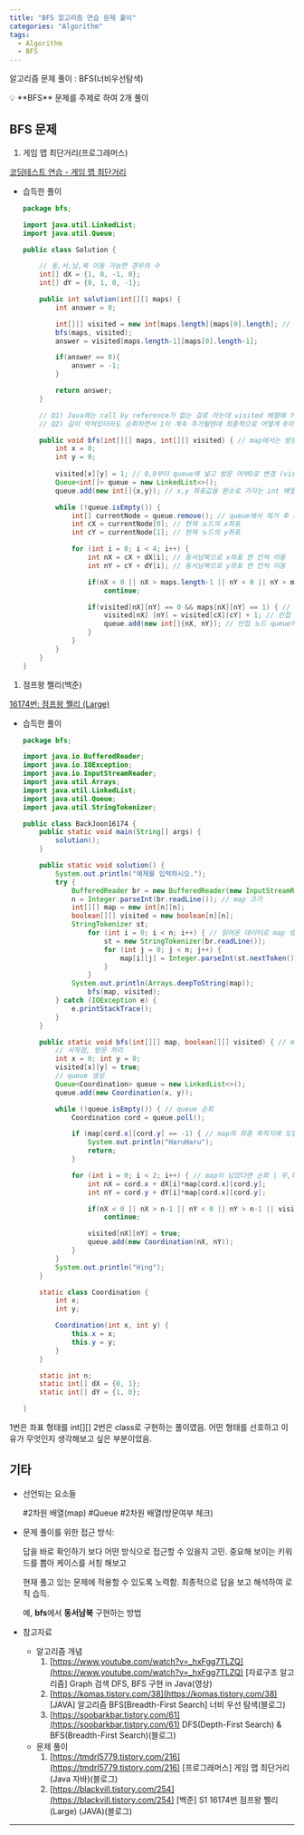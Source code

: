 ```yaml
---
title: "BFS 알고리즘 연습 문제 풀이"
categories: "Algorithm"
tags:
  - Algorithm
  - BFS
---
```


알고리즘 문제 풀이 : BFS(너비우선탐색)

<aside>
💡 **BFS** 문제를 주제로 하여 2개 풀이

</aside>

## BFS 문제

1. 게임 맵 최단거리(프로그래머스)

[코딩테스트 연습 - 게임 맵 최단거리](https://school.programmers.co.kr/learn/courses/30/lessons/1844?language=java)

- 습득한 풀이
    
    ```java
    package bfs;
    
    import java.util.LinkedList;
    import java.util.Queue;
    
    public class Solution {
    
        // 동,서,남,북 이동 가능한 경우의 수
        int[] dX = {1, 0, -1, 0};
        int[] dY = {0, 1, 0, -1};
    
        public int solution(int[][] maps) {
            int answer = 0;
    
            int[][] visited = new int[maps.length][maps[0].length]; // map의 면적만큼 int 2차원 빈 배열 생성        map.length(배열의 행 갯수) maps[x].length(x행의 열 갯수)
            bfs(maps, visited);
            answer = visited[maps.length-1][maps[0].length-1];
    
            if(answer == 0){
                answer = -1;
            }
    
            return answer;
        }
    
        // Q1) Java에는 call by reference가 없는 걸로 아는데 visited 배열에 어떻게 접근한거지,,
        // Q2) 길이 막혀있더라도 순회하면서 1이 계속 추가될텐데 최종적으로 어떻게 0이 반환될 수 있는거지,,(초기화 값?)
    
        public void bfs(int[][] maps, int[][] visited) { // map에서는 방문여부를 2차원 배열로 표현
            int x = 0;
            int y = 0;
            
            visited[x][y] = 1; // 0,0부터 queue에 넣고 방문 여부O로 변경 (visted 배열이 가지는 원소 값은 0 또는 1의 값일 것)
            Queue<int[]> queue = new LinkedList<>();
            queue.add(new int[]{x,y}); // x,y 좌표값을 원소로 가지는 int 배열을 차례로 queue에 적재(int[] 대신 class 형태로 대체하는 방식도 존재)
    
            while (!queue.isEmpty()) {
                int[] currentNode = queue.remove(); // queue에서 제거 후 좌표 반환
                int cX = currentNode[0]; // 현재 노드의 x좌표
                int cY = currentNode[1]; // 현재 노드의 y좌표
    
                for (int i = 0; i < 4; i++) {
                    int nX = cX + dX[i]; // 동서남북으로 x좌표 한 칸씩 이동
                    int nY = cY + dY[i]; // 동서남북으로 y좌표 한 칸씩 이동
    
                    if(nX < 0 || nX > maps.length-1 || nY < 0 || nY > maps[0].length-1) // map 범위 외부인 경우 제외(index라서 -1) nX,nY의 값이 음수이거나 행,열의 index보다 큰 값이면 pass
                        continue;
    
                    if(visited[nX][nY] == 0 && maps[nX][nY] == 1) { // 방문 이력이 없고 길인 경우(벽x)
                        visited[nX] [nY] = visited[cX][cY] + 1; // 인접 노드로 이동할 때마다 ++1
                        queue.add(new int[]{nX, nY}); // 인접 노드 queue에 삽입
                    }
                }
            }
        }
    }
    ```
    

1. 점프왕 쩰리(백준)

[16174번: 점프왕 쩰리 (Large)](https://www.acmicpc.net/problem/16174)

- 습득한 풀이
    
    ```java
    package bfs;
    
    import java.io.BufferedReader;
    import java.io.IOException;
    import java.io.InputStreamReader;
    import java.util.Arrays;
    import java.util.LinkedList;
    import java.util.Queue;
    import java.util.StringTokenizer;
    
    public class BackJoon16174 {
        public static void main(String[] args) {
            solution();
        }
    
        public static void solution() {
            System.out.println("예제를 입력하시오.");
            try {
                BufferedReader br = new BufferedReader(new InputStreamReader(System.in));
                n = Integer.parseInt(br.readLine()); // map 크기
                int[][] map = new int[n][n];
                boolean[][] visited = new boolean[n][n];
                StringTokenizer st;
                    for (int i = 0; i < n; i++) { // 읽어온 데이터로 map 생성
                        st = new StringTokenizer(br.readLine());
                        for (int j = 0; j < n; j++) {
                            map[i][j] = Integer.parseInt(st.nextToken());
                        }
                    }
                System.out.println(Arrays.deepToString(map));
                    bfs(map, visited);
            } catch (IOException e) {
                e.printStackTrace();
            }
        }
    
        public static void bfs(int[][] map, boolean[][] visited) { // map과 방문여부 배열 전달
            // 시작점, 방문 처리
            int x = 0; int y = 0;
            visited[x][y] = true;
            // queue 생성
            Queue<Coordination> queue = new LinkedList<>();
            queue.add(new Coordination(x, y));
    
            while (!queue.isEmpty()) { // queue 순회
                Coordination cord = queue.poll();
    
                if (map[cord.x][cord.y] == -1) { // map의 최종 목적지에 도달한 경우
                    System.out.println("HaruHaru");
                    return;
                }
    
                for (int i = 0; i < 2; i++) { // map이 남았다면 순회 | 우,하 이동만 가능
                    int nX = cord.x + dX[i]*map[cord.x][cord.y];
                    int nY = cord.y + dY[i]*map[cord.x][cord.y];
    
                    if(nX < 0 || nX > n-1 || nY < 0 || nY > n-1 || visited[nX][nY]) // map 범위 외부인 경우 제외 nX,nY의 값이 음수이거나 행,열의 index보다 큰 값이면 pass
                        continue;
    
                    visited[nX][nY] = true;
                    queue.add(new Coordination(nX, nY));
                }
            }
            System.out.println("Hing");
        }
    
        static class Coordination {
            int x;
            int y;
    
            Coordination(int x, int y) {
                this.x = x;
                this.y = y;
            }
        }
    
        static int n;
        static int[] dX = {0, 1};
        static int[] dY = {1, 0};
    
    }
    ```
    

1번은 좌표 형태를 int[][] 2번은 class로 구현하는 풀이였음. 어떤 형태를 선호하고 이유가 무엇인지 생각해보고 싶은 부분이었음.

## 기타

- 선언되는 요소들
    
    #2차원 배열(map) #Queue #2차원 배열(방문여부 체크)
    

- 문제 풀이를 위한 접근 방식:
    
    답을 바로 확인하기 보다 어떤 방식으로 접근할 수 있을지 고민. 중요해 보이는 키워드를 뽑아 케이스를 서칭 해보고
    
    현재 풀고 있는 문제에 적용할 수 있도록 노력함. 최종적으로 답을 보고 해석하여 로직 습득.
    
    예, **bfs**에서 **동서남북** 구현하는 방법
    

- 참고자료
    - 알고리즘 개념
        1. [https://www.youtube.com/watch?v=_hxFgg7TLZQ](https://www.youtube.com/watch?v=_hxFgg7TLZQ)    [자료구조 알고리즘] Graph 검색 DFS, BFS 구현 in Java(영상)
        2. [https://komas.tistory.com/38](https://komas.tistory.com/38)                                      [JAVA] 알고리즘 BFS[Breadth-First Search] 너비 우선 탐색(블로그)
        3. [https://soobarkbar.tistory.com/61](https://soobarkbar.tistory.com/61)                               DFS(Depth-First Search) & BFS(Breadth-First Search)(블로그)
    - 문제 풀이
        1. [https://tmdrl5779.tistory.com/216](https://tmdrl5779.tistory.com/216)                               [프로그래머스] 게임 맵 최단거리(Java 자바)(블로그)
        2. [https://blackvill.tistory.com/254](https://blackvill.tistory.com/254)                                   [백준] S1 16174번 점프왕 쩰리 (Large) (JAVA)(블로그)

---

